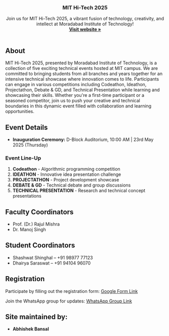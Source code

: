 <div align="center">

  <h3 align="center">MIT Hi-Tech 2025</h3>

  <p align="center">
    Join us for MIT Hi-Tech 2025, a vibrant fusion of technology, creativity, and intellect at Moradabad Institute of Technology!
    <br />
    <a href="https://hi-tech-mit.vercel.app/"><strong>Visit website »</strong></a>
    <br />
    <br />
  </p>
</div>

## About

MIT Hi-Tech 2025, presented by Moradabad Institute of Technology, is a collection of five exciting technical events 
hosted at MIT campus. We are committed to bringing students from all branches and years together for an intensive 
technical showcase where innovation comes to life. Participants can engage in various competitions including Codeathon, 
Ideathon, Projectathon, Debate & GD, and Technical Presentation while learning and showcasing their skills. Whether you're 
a first-time participant or a seasoned competitor, join us to push your creative and technical boundaries in this dynamic 
event filled with collaboration and learning opportunities.

## Event Details

- **Inauguration Ceremony:** D-Block Auditorium, 10:00 AM | 23rd May 2025 (Thursday)

### Event Line-Up
1. **Codeathon** - Algorithmic programming competition
2. **IDEATHON** - Innovative idea presentation challenge
3. **PROJECTATHON** - Project development showcase
4. **DEBATE & GD** - Technical debate and group discussions
5. **TECHNICAL PRESENTATION** - Research and technical concept presentations

## Faculty Coordinators
- Prof. (Dr.) Rajul Mishra
- Dr. Manoj Singh

## Student Coordinators
- Shashwat Shinghal – +91 98977 77123
- Dhairya Saraswat – +91 94104 96070

## Registration

Participate by filling out the registration form:
[Google Form Link](https://docs.google.com/forms/d/e/1FAIpQLSfv1eaLcvfTN9NApP7IRDsdtrzjiD4ZVrhLU5xL7XT0lRbC5g/viewform)

Join the WhatsApp group for updates:
[WhatsApp Group Link](https://chat.whatsapp.com/EYsOKGzhmeMKUSlW1kSdt4)


## Site maintained by:

* **Abhishek Bansal**